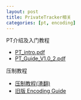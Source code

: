 ```yaml
---
layout: post
title: PrivateTracker相关
categories: [pt, encoding]
---
```


PT介绍及入门教程
- [PT_intro.pdf](/docs/PT_intro.pdf)
- [PT_Guide_V1.0_2.pdf](/docs/PT_Guide_V1.0_2.pdf)

压制教程
- [压制教程(渣翻)](https://suwmlee.github.io/encoding-guide/)
- [旧版 Encoding Guide](/docs/AHD_encode_guide.pdf)

